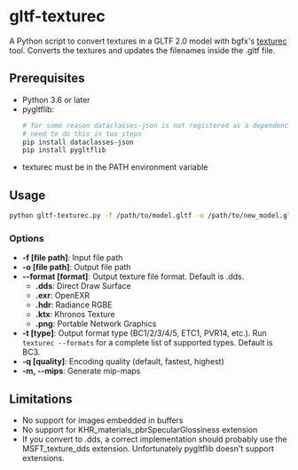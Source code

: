 # gltf-texturec

A Python script to convert textures in a GLTF 2.0 model with bgfx's [texturec](https://bkaradzic.github.io/bgfx/tools.html#texture-compiler-texturec) tool. Converts the textures and updates the filenames inside the .gltf file.

## Prerequisites

- Python 3.6 or later
- pygltflib:
    ```sh
    # for some reason dataclasses-json is not registered as a dependency of pygltflib
    # need to do this in two steps
    pip install dataclasses-json
    pip install pygltflib
    ```
- texturec must be in the PATH environment variable

## Usage

```sh
python gltf-texturec.py -f /path/to/model.gltf -o /path/to/new_model.gltf --format .dds --type BC3 --mips
```

### Options

- **-f [file path]**: Input file path
- **-o [file path]**: Output file path
- **--format [format]**: Output texture file format. Default is .dds.
    - **.dds**: Direct Draw Surface
    - **.exr**: OpenEXR
    - **.hdr**: Radiance RGBE
    - **.ktx**: Khronos Texture
    - **.png**: Portable Network Graphics
- **-t [type]**: Output format type (BC1/2/3/4/5, ETC1, PVR14, etc.). Run `texturec --formats` for a complete list of  supported types. Default is BC3.
- **-q [quality]**: Encoding quality (default, fastest, highest)
- **-m, --mips**: Generate mip-maps

## Limitations

- No support for images embedded in buffers
- No support for KHR_materials_pbrSpecularGlossiness extension
- If you convert to .dds, a correct implementation should probably use the MSFT_texture_dds extension. Unfortunately pygltflib doesn't support extensions.
